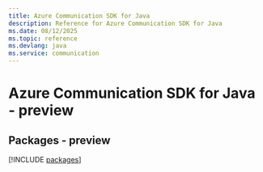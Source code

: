 ```yaml
---
title: Azure Communication SDK for Java
description: Reference for Azure Communication SDK for Java
ms.date: 08/12/2025
ms.topic: reference
ms.devlang: java
ms.service: communication
---
```

# Azure Communication SDK for Java - preview
## Packages - preview
[!INCLUDE [packages](communication-index.md)]